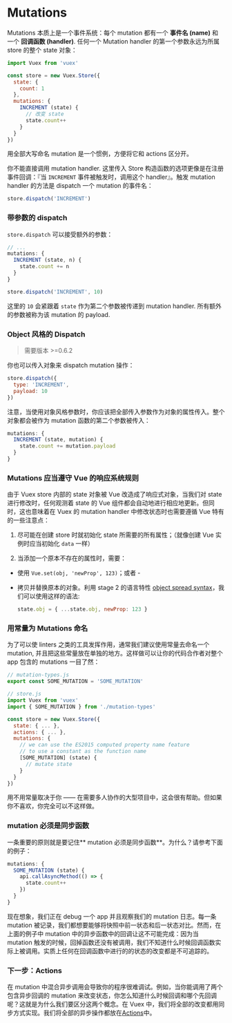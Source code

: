 # Mutations

Mutations 本质上是一个事件系统：每个 mutation 都有一个 **事件名 (name)** 和 一个 **回调函数 (handler)**. 任何一个 Mutation handler 的第一个参数永远为所属 store 的整个 state 对象：

``` js
import Vuex from 'vuex'

const store = new Vuex.Store({
  state: {
    count: 1
  },
  mutations: {
    INCREMENT (state) {
      // 改变 state
      state.count++
    }
  }
})
```

用全部大写命名 mutation 是一个惯例，方便将它和 actions 区分开。

你不能直接调用 mutation handler. 这里传入 Store 构造函数的选项更像是在注册事件回调：『当 `INCREMENT` 事件被触发时，调用这个 handler』。触发 mutation handler 的方法是 dispatch 一个 mutation 的事件名：

``` js
store.dispatch('INCREMENT')
```

### 带参数的 dispatch

`store.dispatch` 可以接受额外的参数：

``` js
// ...
mutations: {
  INCREMENT (state, n) {
    state.count += n
  }
}
```
``` js
store.dispatch('INCREMENT', 10)
```

这里的 `10` 会紧跟着 `state` 作为第二个参数被传递到 mutation handler. 所有额外的参数被称为该 mutation 的 payload.

### Object 风格的 Dispatch

> 需要版本 >=0.6.2

你也可以传入对象来 dispatch mutation 操作：

``` js
store.dispatch({
  type: 'INCREMENT',
  payload: 10
})
```

注意，当使用对象风格参数时，你应该把全部传入参数作为对象的属性传入。整个对象都会被作为 mutation 函数的第二个参数被传入：

``` js
mutations: {
  INCREMENT (state, mutation) {
    state.count += mutation.payload
  }
}
```

### Mutations 应当遵守 Vue 的响应系统规则

由于 Vuex store 内部的 state 对象被 Vue 改造成了响应式对象，当我们对 state 进行修改时，任何观测着 state 的 Vue 组件都会自动地进行相应地更新。但同时，这也意味着在 Vuex 的 mutation handler 中修改状态时也需要遵循 Vue 特有的一些注意点：

1. 尽可能在创建 store 时就初始化 state 所需要的所有属性；（就像创建 Vue 实例时应当初始化 `data` 一样）

2. 当添加一个原本不存在的属性时，需要：

  - 使用 `Vue.set(obj, 'newProp', 123)`；或者 -

  - 拷贝并替换原本的对象。利用 stage 2 的语言特性 [object spread syntax](https://github.com/sebmarkbage/ecmascript-rest-spread)，我们可以使用这样的语法:

    ``` js
    state.obj = { ...state.obj, newProp: 123 }
    ```

### 用常量为 Mutations 命名

为了可以使 linters 之类的工具发挥作用，通常我们建议使用常量去命名一个 mutation, 并且把这些常量放在单独的地方。这样做可以让你的代码合作者对整个 app 包含的 mutations 一目了然：

``` js
// mutation-types.js
export const SOME_MUTATION = 'SOME_MUTATION'
```

``` js
// store.js
import Vuex from 'vuex'
import { SOME_MUTATION } from './mutation-types'

const store = new Vuex.Store({
  state: { ... },
  actions: { ... },
  mutations: {
    // we can use the ES2015 computed property name feature
    // to use a constant as the function name
    [SOME_MUTATION] (state) {
      // mutate state
    }
  }
})
```

用不用常量取决于你 —— 在需要多人协作的大型项目中，这会很有帮助。但如果你不喜欢，你完全可以不这样做。

### mutation 必须是同步函数

一条重要的原则就是要记住** mutation 必须是同步函数**。为什么？请参考下面的例子：

``` js
mutations: {
  SOME_MUTATION (state) {
    api.callAsyncMethod(() => {
      state.count++
    })
  }
}
```

现在想象，我们正在 debug 一个 app 并且观察我们的 mutation 日志。每一条 mutation 被记录，我们都想要能够将快照中前一状态和后一状态对比。然而，在上面的例子中 mutation 中的异步函数中的回调让这不可能完成：因为当 mutation 触发的时候，回掉函数还没有被调用，我们不知道什么时候回调函数实际上被调用。实质上任何在回调函数中进行的的状态的改变都是不可追踪的。

### 下一步：Actions

在 mutation 中混合异步调用会导致你的程序很难调试。例如，当你能调用了两个包含异步回调的 mutation 来改变状态，你怎么知道什么时候回调和哪个先回调呢？这就是为什么我们要区分这两个概念。在 Vuex 中，我们将全部的改变都用同步方式实现。我们将全部的异步操作都放在[Actions](actions.md)中。
